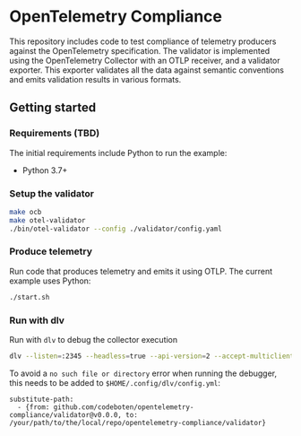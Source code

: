 # OpenTelemetry Compliance

This repository includes code to test compliance of telemetry producers against the OpenTelemetry specification. The validator is implemented using the OpenTelemetry Collector with an OTLP receiver, and a validator exporter. This exporter validates all the data against semantic conventions and emits validation results in various formats.

## Getting started

### Requirements (TBD)

The initial requirements include Python to run the example:

* Python 3.7+

### Setup the validator

```bash
make ocb
make otel-validator
./bin/otel-validator --config ./validator/config.yaml
```

### Produce telemetry

Run code that produces telemetry and emits it using OTLP. The current example uses Python:

```bash
./start.sh
```

### Run with dlv

Run with `dlv` to debug the collector execution

```bash
dlv --listen=:2345 --headless=true --api-version=2 --accept-multiclient --log exec bin/otel-validator -- --config validator/config.yaml
```

To avoid a `no such file or directory` error when running the debugger, this needs to be added to `$HOME/.config/dlv/config.yml`:

```
substitute-path:
  - {from: github.com/codeboten/opentelemetry-compliance/validator@v0.0.0, to: /your/path/to/the/local/repo/opentelemetry-compliance/validator}
```
